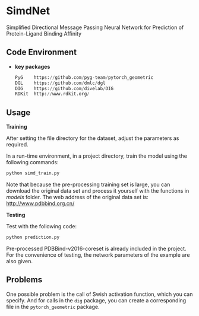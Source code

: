 # SimdNet
Simplified Directional Message Passing Neural Network for Prediction of Protein-Ligand Binding Affinity


## Code Environment
- **key packages**
    ```python
    PyG    https://github.com/pyg-team/pytorch_geometric
    DGL    https://github.com/dmlc/dgl
    DIG    https://github.com/divelab/DIG
    RDKit  http://www.rdkit.org/
    ```
  
## Usage
**Training**


After setting the file directory for the dataset, adjust the parameters as required.

In a run-time environment, in a project directory, train the model using the following commands:
  ```python
  python simd_train.py
  ```
Note that because the pre-processing training set is large, you can download the original data set and process it yourself with the functions in *models* folder. The web address of the original data set is: http://www.pdbbind.org.cn/

**Testing**

Test with the following code:
  ```python
  python prediction.py
  ```
Pre-processed PDBBind-v2016-coreset is already included in the project. For the convenience of testing, the network parameters of the example are also given.


## Problems
One possible problem is the call of Swish activation function, which you can specify. And for calls in the `dig` package, you can create a corresponding file in the `pytorch_geometric` package.

  


